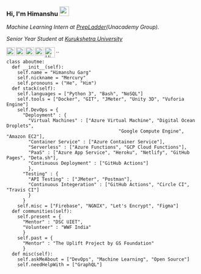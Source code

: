 ### Hi, I'm Himanshu <img src="https://media.giphy.com/media/hvRJCLFzcasrR4ia7z/giphy.gif" width="25px">

<!--
**merrcury/merrcury** is a ✨ _special_ ✨ repository because its `README.md` (this file) appears on your GitHub profile.

Here are some ideas to get you started:

- 🔭 I’m currently working on ...
- 🌱 I’m currently learning ...
- 👯 I’m looking to collaborate on ...
- 🤔 I’m looking for help with ...
- 💬 Ask me about ...
- 📫 How to reach me: ...
- 😄 Pronouns: ...
- ⚡ Fun fact: ...
-->

<p><em>Machine Learning Intern at <a href="https://www.prepladder.com/">PrepLadder</a>(Unacademy Group).</em></p>
<p><em>Senior Year Student at <a href="https://uietkuk.ac.in/">Kurukshetra University</a> </em></p>


<a href="https://twitter.com/_mercurybuddy">
  <img align="left" alt="Himanshu's Twitter" width="22px" src="https://cdn.jsdelivr.net/npm/simple-icons@v3/icons/twitter.svg" />
</a>
<a href="https://www.linkedin.com/in/garg-himanshu/">
  <img align="left" alt="Himanshu's LinkdeIn" width="22px" src="https://cdn.jsdelivr.net/npm/simple-icons@v3/icons/linkedin.svg" />
</a>
<a href="https://t.me/mercurybuddy">
  <img align="left" alt="Himanshu's Telegram" width="22px" src="https://cdn.jsdelivr.net/npm/simple-icons@v3/icons/telegram.svg" />
</a>
<a href="https://www.instagram.com/_mercurybuddy/">
  <img align="left" alt="Himanshu's Instagram" width="22px" src="https://cdn.jsdelivr.net/npm/simple-icons@v3/icons/instagram.svg" />
</a>
<a href="https://dev.to/mercury">
  <img align="left" alt="Himanshu's DEV Blog" height="27px"  src="https://cdn.jsdelivr.net/npm/simple-icons@v3/icons/dev-dot-to.svg" />
</a>
<p> .. </p


### 



``` python3
class aboutme:
  def __init__(self):
    self.name = "Himanshu Garg"
    self.nickname = "Mercury"
    self.pronouns = ("He", "Him")
  def stack(self):
    self.languages = ["Python 3", "Bash", "NoSQL"]
    self.tools = ["Docker", "GIT", "JMeter", "Unity 3D", "Vuforia Engine"]
    self.DevOps = {
      "Deployment" : {
        "Virtual Machines" : ["Azure Virtual Machine", "Digital Ocean Droplets", 
                                         "Google Compute Engine", "Amazon EC2"],
        "Container Service" : ["Azure Container Service"],
        "Serverless" : ["Azure Functions", "GCP Cloud Functions"],
        "PaaS" : ["Azure App Service", "Heroku", "Netlify", "GitHub Pages", "Deta.sh"],
        "Continuous Deployment" : ["GitHub Actions"]
        },
      "Testing" : {
        "API Testing" : ["JMeter", "Postman"],
        "Continuous Integeration" : ["GitHub Actions", "Circle CI", "Travis CI"]
        }
      }
    self.misc = ["Firebase", "NGNIX", "Let's Encrypt", "Figma"]
  def communities(self):
    self.present = {
      "Mentor" : "DSC UIET",
      "Volunteer" : "WWF India"
      }
    self.past = {
      "Mentor" : "The Uplift Project by GS Foundation"
      }
  def misc(self):
    self.askMeAbout = ["DevOps", "Machine Learning", "Open Source"]
    self.needHelpWith = ["GraphQL"]
    
```
